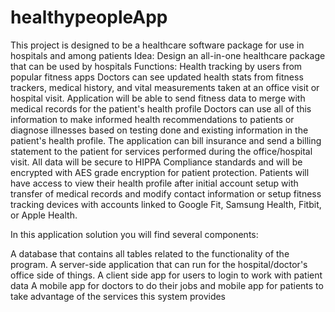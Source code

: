 # healthypeopleApp
This project is designed to be a healthcare software package for use in hospitals and among patients
Idea: Design an all-in-one healthcare package that can be used by hospitals 
Functions:
 Health tracking by users from popular fitness apps
 Doctors can see updated health stats from fitness trackers, medical history, and vital measurements taken at an office visit or hospital visit.
 Application will be able to send fitness data to merge with medical records for the patient's health profile
 Doctors can use all of this information to make informed health recommendations to patients or diagnose illnesses based on testing done and existing information in the patient's health profile.
 The application can  bill insurance and send a billing statement to the patient for services performed during the office/hospital visit.
 All data will be secure to HIPPA Compliance standards and will be encrypted with AES grade encryption for patient protection.
 Patients will have access to view  their health profile after initial account setup with transfer of medical records and  modify contact information or setup fitness tracking devices with accounts linked to Google Fit, Samsung Health, Fitbit, or Apple Health.
 
In this application solution you will find several components:

A database that contains all tables related to the functionality of the program.
A server-side application that can run for the hospital/doctor's office side of things.
A client side app for users to login to work with patient data
A mobile app for doctors to do their jobs and mobile app for patients to take advantage of the services this system provides



 

